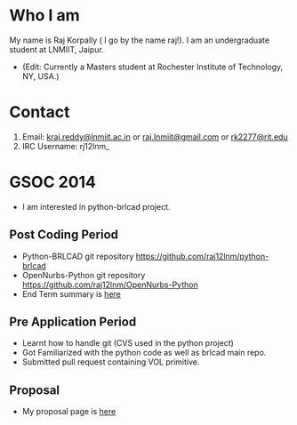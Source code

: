 # Who I am

My name is Raj Korpally ( I go by the name raj!). I am an undergraduate
student at LNMIIT, Jaipur.

-   (Edit: Currently a Masters student at Rochester Institute of
    Technology, NY, USA.)

# Contact

1.  Email: kraj.reddy@lnmiit.ac.in or raj.lnmiit@gmail.com or
    rk2277@rit.edu
2.  IRC Username: rj12lnm_

# GSOC 2014

-   I am interested in python-brlcad project.

## Post Coding Period

-   Python-BRLCAD git repository
    <https://github.com/raj12lnm/python-brlcad>
-   OpenNurbs-Python git repository
    <https://github.com/raj12lnm/OpenNurbs-Python>
-   End Term summary is
    [here](Krajkreddy/GSOC14/end_term_summary.md)

## Pre Application Period

-   Learnt how to handle git (CVS used in the python project)
-   Got Familiarized with the python code as well as brlcad main repo.
-   Submitted pull request containing VOL primitive.

## Proposal

-   My proposal page is
    [here](Krajkreddy/GSOC14/proposal.md)
